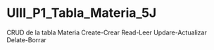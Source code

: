 # UIII_P1_Tabla_Materia_5J
CRUD de la tabla Materia Create-Crear Read-Leer Updare-Actualizar Delate-Borrar 
